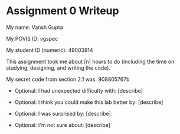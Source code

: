 Assignment 0 Writeup
=============

My name: Vansh Gupta

My POVIS ID: vgspec

My student ID (numeric): 49003814

This assignment took me about [n] hours to do (including the time on studying, designing, and writing the code).

My secret code from section 2.1 was: 908805767b

- Optional: I had unexpected difficulty with: [describe]

- Optional: I think you could make this lab better by: [describe]

- Optional: I was surprised by: [describe]

- Optional: I'm not sure about: [describe]
